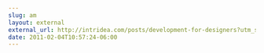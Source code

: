 ```yaml
---
slug: am
layout: external
external_url: http://intridea.com/posts/development-for-designers?utm_source=feedburner&utm_medium=feed&utm_campaign=Feed%3A+intridea+%28Intridea+Blog%29
date: 2011-02-04T10:57:24-06:00
---
```

